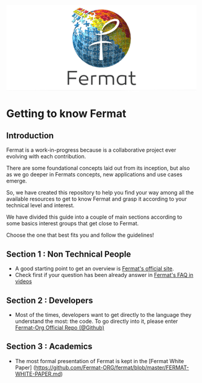 ![alt text](https://raw.githubusercontent.com/Fermat-ORG/media-kit/master/MediaKit/Logotype/fermat_logo_3D/Fermat_logo_v2_readme_1024x466.png "Fermat Logo")

# Getting to know Fermat 

## Introduction
Fermat is a work-in-progress because is a collaborative project ever evolving with each contribution. 

There are some foundational concepts laid out from its inception, but also as we go deeper in Fermats concepts, new applications and use cases emerge. 

So, we have created this repository to help you find your way among all the available resources to get to know Fermat and grasp it according to your technical level and interest. 

We have divided this guide into a couple of main sections according to some basics interest groups that get close to Fermat.

Choose the one that best fits you and follow the guidelines!


## Section 1 : Non Technical People

* A good starting point to get an overview is [Fermat's official site](http://www.fermat.org).
* Check first if your question has been already answer in [Fermat's FAQ in videos](https://github.com/Fermat-ORG/fermat-videos)


## Section 2 : Developers

* Most of the times, developers want to get directly to the language they understand the most: the code. To go directly into it, please enter [Fermat-Org Official Repo (@Github)](https://github.com/Fermat-ORG/fermat/blob/master/README.md)

## Section 3 : Academics

* The most formal presentation of Fermat is kept in the [Fermat White Paper] (https://github.com/Fermat-ORG/fermat/blob/master/FERMAT-WHITE-PAPER.md)


